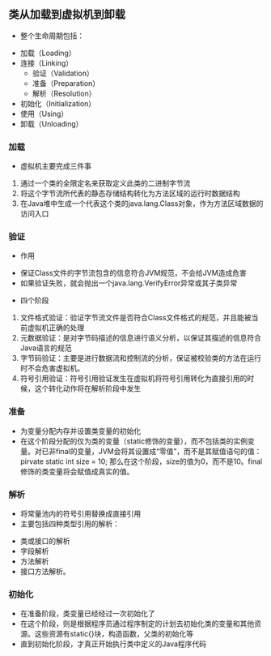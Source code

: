 ## 类从加载到虚拟机到卸载

- 整个生命周期包括：
 + 加载（Loading）
 + 连接（Linking）
	 + 验证（Validation）
	 + 准备（Preparation）
	 + 解析（Resolution）
 + 初始化（Initialization）
 + 使用（Using）
 + 卸载（Unloading）

### 加载
- 虚拟机主要完成三件事
 1. 通过一个类的全限定名来获取定义此类的二进制字节流
 2. 将这个字节流所代表的静态存储结构转化为方法区域的运行时数据结构
 3. 在Java堆中生成一个代表这个类的java.lang.Class对象，作为方法区域数据的访问入口

### 验证
- 作用
 + 保证Class文件的字节流包含的信息符合JVM规范，不会给JVM造成危害
 + 如果验证失败，就会抛出一个java.lang.VerifyError异常或其子类异常
- 四个阶段
 1. 文件格式验证：验证字节流文件是否符合Class文件格式的规范，并且能被当前虚拟机正确的处理
 2. 元数据验证：是对字节码描述的信息进行语义分析，以保证其描述的信息符合Java语言的规范
 3. 字节码验证：主要是进行数据流和控制流的分析，保证被校验类的方法在运行时不会危害虚拟机。
 4. 符号引用验证：符号引用验证发生在虚拟机将符号引用转化为直接引用的时候，这个转化动作将在解析阶段中发生

### 准备
- 为变量分配内存并设置类变量的初始化
- 在这个阶段分配的仅为类的变量（static修饰的变量），而不包括类的实例变量。对已非final的变量，JVM会将其设置成“零值”，而不是其赋值语句的值：
		pirvate static int size = 10;
那么在这个阶段，size的值为0，而不是10。final修饰的类变量将会赋值成真实的值。

### 解析
- 将常量池内的符号引用替换成直接引用
- 主要包括四种类型引用的解析：
 + 类或接口的解析
 + 字段解析
 + 方法解析
 + 接口方法解析。

### 初始化
- 在准备阶段，类变量已经经过一次初始化了
- 在这个阶段，则是根据程序员通过程序制定的计划去初始化类的变量和其他资源。这些资源有static{}块，构造函数，父类的初始化等
- 直到初始化阶段，才真正开始执行类中定义的Java程序代码



